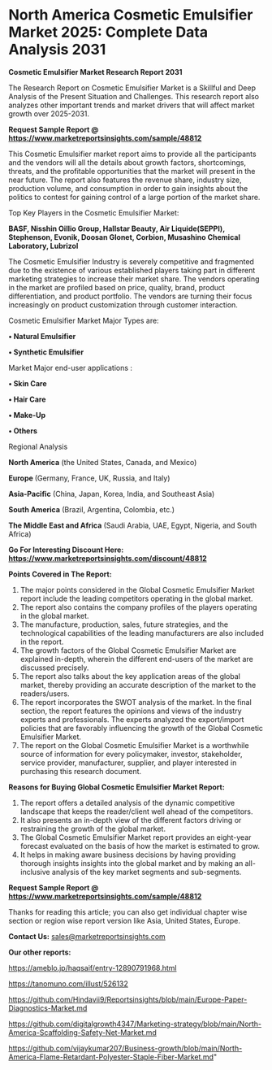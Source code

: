 # North America Cosmetic Emulsifier Market 2025: Complete Data Analysis 2031

<strong>Cosmetic Emulsifier Market Research Report 2031</strong>

The Research Report on Cosmetic Emulsifier Market is a Skillful and Deep Analysis of the Present Situation and Challenges. This research report also analyzes other important trends and market drivers that will affect market growth over 2025-2031.

<strong>Request Sample Report @ <a href=https://www.marketreportsinsights.com/sample/48812>https://www.marketreportsinsights.com/sample/48812</a></strong>

This Cosmetic Emulsifier market report aims to provide all the participants and the vendors will all the details about growth factors, shortcomings, threats, and the profitable opportunities that the market will present in the near future. The report also features the revenue share, industry size, production volume, and consumption in order to gain insights about the politics to contest for gaining control of a large portion of the market share.

Top Key Players in the Cosmetic Emulsifier Market:

<strong>BASF, Nisshin Oillio Group, Hallstar Beauty, Air Liquide(SEPPI), Stephenson, Evonik, Doosan Glonet, Corbion, Musashino Chemical Laboratory, Lubrizol</strong>

The Cosmetic Emulsifier Industry is severely competitive and fragmented due to the existence of various established players taking part in different marketing strategies to increase their market share. The vendors operating in the market are profiled based on price, quality, brand, product differentiation, and product portfolio. The vendors are turning their focus increasingly on product customization through customer interaction.

Cosmetic Emulsifier Market Major Types are:

<strong>•  Natural Emulsifier

•  Synthetic Emulsifier</strong>

Market Major end-user applications :

<strong>•  Skin Care

•  Hair Care

•  Make-Up

•  Others</strong>

Regional Analysis

</u><strong><b>North America</b></strong> (the United States, Canada, and Mexico)

<strong><b>Europe </b></strong>(Germany, France, UK, Russia, and Italy)

<strong><b>Asia-Pacific</b></strong> (China, Japan, Korea, India, and Southeast Asia)

<strong><b>South America</b></strong> (Brazil, Argentina, Colombia, etc.)

<strong><b>The Middle East and Africa</b></strong> (Saudi Arabia, UAE, Egypt, Nigeria, and South Africa)

<strong>Go For Interesting Discount Here: <a href=https://www.marketreportsinsights.com/discount/48812>https://www.marketreportsinsights.com/discount/48812</a></strong>

<strong>Points Covered in The Report:</strong>
<ol>
  <li>The major points considered in the Global Cosmetic Emulsifier Market report include the leading competitors operating in the global market.</li>
  <li>The report also contains the company profiles of the players operating in the global market.</li>
  <li>The manufacture, production, sales, future strategies, and the technological capabilities of the leading manufacturers are also included in the report.</li>
  <li>The growth factors of the Global Cosmetic Emulsifier Market are explained in-depth, wherein the different end-users of the market are discussed precisely.</li>
  <li>The report also talks about the key application areas of the global market, thereby providing an accurate description of the market to the readers/users.</li>
  <li>The report incorporates the SWOT analysis of the market. In the final section, the report features the opinions and views of the industry experts and professionals. The experts analyzed the export/import policies that are favorably influencing the growth of the Global Cosmetic Emulsifier Market.</li>
  <li>The report on the Global Cosmetic Emulsifier Market is a worthwhile source of information for every policymaker, investor, stakeholder, service provider, manufacturer, supplier, and player interested in purchasing this research document.</li>
</ol>
<strong>Reasons for Buying Global Cosmetic Emulsifier Market Report:</strong>

<ol>
  <li>The report offers a detailed analysis of the dynamic competitive landscape that keeps the reader/client well ahead of the competitors.</li>
  <li>It also presents an in-depth view of the different factors driving or restraining the growth of the global market.</li>
  <li>The Global Cosmetic Emulsifier Market report provides an eight-year forecast evaluated on the basis of how the market is estimated to grow.</li>
  <li>It helps in making aware business decisions by having providing thorough insights insights into the global market and by making an all-inclusive analysis of the key market segments and sub-segments.</li>
</ol>
<strong>Request Sample Report @ <a href=https://www.marketreportsinsights.com/sample/48812>https://www.marketreportsinsights.com/sample/48812</a></strong>


Thanks for reading this article; you can also get individual chapter wise section or region wise report version like Asia, United States, Europe.

<strong>Contact Us:</strong>
sales@marketreportsinsights.com

<strong>Our other reports:</strong>

<a href=https://ameblo.jp/haqsaif/entry-12890791968.html>https://ameblo.jp/haqsaif/entry-12890791968.html</a>

<a href=https://tanomuno.com/illust/526132>https://tanomuno.com/illust/526132</a>

<a href=https://github.com/Hindavii9/Reportsinsights/blob/main/Europe-Paper-Diagnostics-Market.md>https://github.com/Hindavii9/Reportsinsights/blob/main/Europe-Paper-Diagnostics-Market.md</a>

<a href=https://github.com/digitalgrowth4347/Marketing-strategy/blob/main/North-America-Scaffolding-Safety-Net-Market.md>https://github.com/digitalgrowth4347/Marketing-strategy/blob/main/North-America-Scaffolding-Safety-Net-Market.md</a>

<a href=https://github.com/vijaykumar207/Business-growth/blob/main/North-America-Flame-Retardant-Polyester-Staple-Fiber-Market.md>https://github.com/vijaykumar207/Business-growth/blob/main/North-America-Flame-Retardant-Polyester-Staple-Fiber-Market.md</a>"
